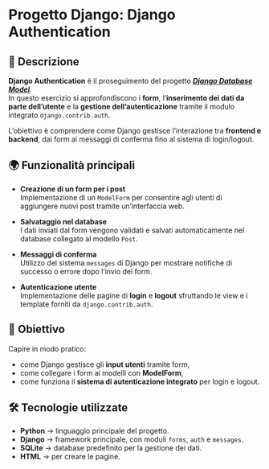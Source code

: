 # Progetto Django: Django Authentication

## 📖 Descrizione
**Django Authentication** è il proseguimento del progetto 
<a href="https://github.com/SimoneChiodo/django-database-model.git">***Django Database Model***</a>.  
In questo esercizio si approfondiscono i **form**, l’**inserimento dei dati da parte dell’utente** e la **gestione dell’autenticazione** tramite il modulo integrato `django.contrib.auth`.

L’obiettivo è comprendere come Django gestisce l’interazione tra **frontend e backend**, dai form ai messaggi di conferma fino al sistema di login/logout.


## 🌍 Funzionalità principali
- **Creazione di un form per i post**  
  Implementazione di un `ModelForm` per consentire agli utenti di aggiungere nuovi post tramite un’interfaccia web.  

- **Salvataggio nel database**  
  I dati inviati dal form vengono validati e salvati automaticamente nel database collegato al modello `Post`.  

- **Messaggi di conferma**  
  Utilizzo del sistema `messages` di Django per mostrare notifiche di successo o errore dopo l’invio del form.  

- **Autenticazione utente**  
  Implementazione delle pagine di **login** e **logout** sfruttando le view e i template forniti da `django.contrib.auth`.  


## 🎯 Obiettivo
Capire in modo pratico:
- come Django gestisce gli **input utenti** tramite form,  
- come collegare i form ai modelli con **ModelForm**,  
- come funziona il **sistema di autenticazione integrato** per login e logout.  


## 🛠️ Tecnologie utilizzate
- **Python** → linguaggio principale del progetto.  
- **Django** → framework principale, con moduli `forms`, `auth` e `messages`.  
- **SQLite** → database predefinito per la gestione dei dati.  
- **HTML** → per creare le pagine.  
